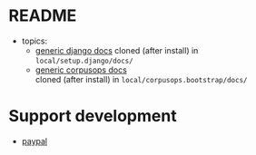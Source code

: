 # README
- topics:
    - [generic django docs](https://github.com/corpusops/setups.django/tree/master/docs)
      cloned (after install) in ``local/setup.django/docs/``
    - [generic corpusops docs](https://github.com/corpusops/corpusops.bootstrap/tree/master/docs/) <br/>
      cloned (after install) in ``local/corpusops.bootstrap/docs/``

# Support development
- [paypal](https://paypal.me/kiorky)
